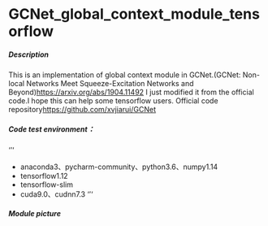 # GCNet_global_context_module_tensorflow
##### Description
This is an implementation of global context module in GCNet.(GCNet: Non-local Networks Meet Squeeze-Excitation Networks and Beyond)<https://arxiv.org/abs/1904.11492> I just modified it from the official code.I hope this can help some tensorflow users.
Official code repository<https://github.com/xvjiarui/GCNet>
##### Code test environment：
‘’‘
* anaconda3、pycharm-community、python3.6、numpy1.14
* tensorflow1.12
* tensorflow-slim
* cuda9.0、cudnn7.3
‘’‘
##### Module picture
